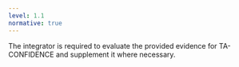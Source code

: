 ```yaml
---
level: 1.1
normative: true
---
```


The integrator is required to evaluate the provided evidence for TA-CONFIDENCE and supplement it where necessary.
